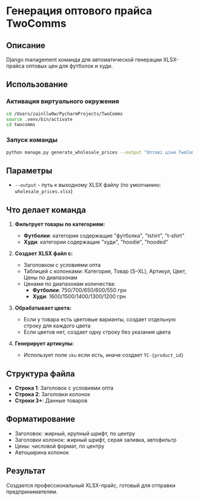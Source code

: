 # Генерация оптового прайса TwoComms

## Описание
Django management команда для автоматической генерации XLSX-прайса оптовых цен для футболок и худи.

## Использование

### Активация виртуального окружения
```bash
cd /Users/zainllw0w/PycharmProjects/TwoComms
source .venv/bin/activate
cd twocomms
```

### Запуск команды
```bash
python manage.py generate_wholesale_prices --output "Оптові ціни TwoComms.xlsx"
```

## Параметры

- `--output` - путь к выходному XLSX файлу (по умолчанию: `wholesale_prices.xlsx`)

## Что делает команда

1. **Фильтрует товары по категориям:**
   - **Футболки**: категории содержащие "футболка", "tshirt", "t-shirt"
   - **Худи**: категории содержащие "худи", "hoodie", "hooded"

2. **Создает XLSX файл с:**
   - Заголовком с условиями опта
   - Таблицей с колонками: Категория, Товар (S–XL), Артикул, Цвет, Цены по диапазонам
   - Ценами по диапазонам количества:
     - **Футболки**: 750/700/650/600/550 грн
     - **Худи**: 1600/1500/1400/1300/1200 грн

3. **Обрабатывает цвета:**
   - Если у товара есть цветовые варианты, создает отдельную строку для каждого цвета
   - Если цветов нет, создает одну строку без указания цвета

4. **Генерирует артикулы:**
   - Использует поле `sku` если есть, иначе создает `TC-{product_id}`

## Структура файла

- **Строка 1**: Заголовок с условиями опта
- **Строка 2**: Заголовки колонок
- **Строки 3+**: Данные товаров

## Форматирование

- Заголовок: жирный, крупный шрифт, по центру
- Заголовки колонок: жирный шрифт, серая заливка, автофильтр
- Цены: числовой формат, по центру
- Автоширина колонок

## Результат

Создается профессиональный XLSX-прайс, готовый для отправки предпринимателям.
